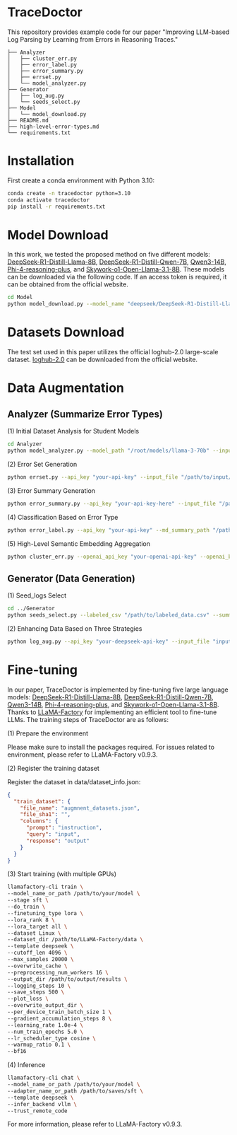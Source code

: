 # TraceDoctor
This repository provides example code for our paper "Improving LLM-based Log Parsing by Learning from Errors in Reasoning Traces."

```
├── Analyzer
│   ├── cluster_err.py
│   ├── error_label.py
│   ├── error_summary.py
│   ├── errset.py
│   └── model_analyzer.py
├── Generator
│   ├── log_aug.py
│   └── seeds_select.py
├── Model
│   └── model_download.py
├── README.md
├── high-level-error-types.md
└── requirements.txt
```

# Installation
First create a conda environment with Python 3.10:
```bash
conda create -n tracedoctor python=3.10
conda activate tracedoctor
pip install -r requirements.txt
```

# Model Download
In this work, we tested the proposed method on five different models: [DeepSeek-R1-Distill-Llama-8B](https://huggingface.co/deepseek-ai/DeepSeek-R1-Distill-Llama-8B), [DeepSeek-R1-Distill-Qwen-7B](https://huggingface.co/deepseek-ai/DeepSeek-R1-Distill-Qwen-7B), [Qwen3-14B](https://huggingface.co/Qwen/Qwen3-14B), [Phi-4-reasoning-plus](https://huggingface.co/microsoft/Phi-4-reasoning-plus), and [Skywork-o1-Open-Llama-3.1-8B](https://huggingface.co/Skywork/Skywork-o1-Open-Llama-3.1-8B). These models can be downloaded via the following code. If an access token is required, it can be obtained from the official website.
```bash
cd Model
python model_download.py --model_name "deepseek/DeepSeek-R1-Distill-Llama-8B" --base_model_path "mode_path_here" --hf_token "your_token_here" --gpu_ids 0 1 --max_memory_per_gpu 20 --use_8bit
```

# Datasets Download
The test set used in this paper utilizes the official loghub-2.0 large-scale dataset. [loghub-2.0](https://github.com/logpai/loghub-2.0) can be downloaded from the official website.

# Data Augmentation
## Analyzer (Summarize Error Types)
(1) Initial Dataset Analysis for Student Models
```bash
cd Analyzer
python model_analyzer.py --model_path "/root/models/llama-3-70b" --input_csv "/root/data/logs/system_logs.csv" --output_dir "/root/results/analysis_output" --batch_size 4 --temperature 0.01 --sample_size 1000 --max_length 4096 --max_new_tokens 1024 --gpu_ids 0 1 2 3
```

(2) Error Set Generation
```bash
python errset.py --api_key "your-api-key" --input_file "/path/to/input/diff.csv" --output_file "/path/to/output/log_analysis_results.csv" --model "deepseek-chat" --batch_size 10
```

(3) Error Summary Generation
```bash
python error_summary.py --api_key "your-api-key-here" --input_file "/path/to/input/log_analysis_results.csv" --output_file "/path/to/output/error_types_analysis.md" --model "deepseek-chat"
```

(4) Classification Based on Error Type
```bash
python error_label.py --api_key "your-api-key" --md_summary_path "/path/to/error_analysis.md" --input_file "/path/to/input.csv" --output_file "/path/to/output.csv"
```

(5) High-Level Semantic Embedding Aggregation
```bash
python cluster_err.py --openai_api_key "your-openai-api-key" --openai_base_url https://api.chatanywhere.tech/v1 --md_file "/path/to/error_types_analysis.md" --csv_file "/path/to/label.csv" --output_dir "/path/to/output" --similarity_threshold 0.9
```

## Generator (Data Generation)
(1) Seed_logs Select
```bash
cd ../Generator
python seeds_select.py --labeled_csv "/path/to/labeled_data.csv" --summary_csv "/path/to/summary_data.csv" --output_csv "/path/to/output_seeds.csv" --num_seeds 2 --random_seed 42
```

(2) Enhancing Data Based on Three Strategies
```bash
python log_aug.py --api_key "your-deepseek-api-key" --input_file "input.csv" --output_file "output.json" --error_types_file "path/to/error_types.md" --augmentation_count 7
```

# Fine-tuning
In our paper, TraceDoctor is implemented by fine-tuning five large language models: [DeepSeek-R1-Distill-Llama-8B](https://huggingface.co/deepseek-ai/DeepSeek-R1-Distill-Llama-8B), [DeepSeek-R1-Distill-Qwen-7B](https://huggingface.co/deepseek-ai/DeepSeek-R1-Distill-Qwen-7B), [Qwen3-14B](https://huggingface.co/Qwen/Qwen3-14B), [Phi-4-reasoning-plus](https://huggingface.co/microsoft/Phi-4-reasoning-plus), and [Skywork-o1-Open-Llama-3.1-8B](https://huggingface.co/Skywork/Skywork-o1-Open-Llama-3.1-8B). Thanks to [LLaMA-Factory](https://github.com/hiyouga/LLaMA-Factory) for implementing an efficient tool to fine-tune LLMs. The training steps of TraceDoctor are as follows:

(1) Prepare the environment

Please make sure to install the packages required. For issues related to environment, please refer to LLaMA-Factory v0.9.3.

(2) Register the training dataset

Register the dataset in data/dataset_info.json:
```json
{
  "train_dataset": {
    "file_name": "augmnent_datasets.json",
    "file_sha1": "",
    "columns": {
      "prompt": "instruction",
      "query": "input",
      "response": "output"
    }
  }
}
```

(3) Start training (with multiple GPUs)
```bash
llamafactory-cli train \
--model_name_or_path /path/to/your/model \
--stage sft \
--do_train \
--finetuning_type lora \
--lora_rank 8 \
--lora_target all \
--dataset Linux \
--dataset_dir /path/to/LLaMA-Factory/data \
--template deepseek \
--cutoff_len 4096 \
--max_samples 20000 \
--overwrite_cache \
--preprocessing_num_workers 16 \
--output_dir /path/to/output/results \
--logging_steps 10 \
--save_steps 500 \
--plot_loss \
--overwrite_output_dir \
--per_device_train_batch_size 1 \
--gradient_accumulation_steps 8 \
--learning_rate 1.0e-4 \
--num_train_epochs 5.0 \
--lr_scheduler_type cosine \
--warmup_ratio 0.1 \
--bf16
```

(4) Inference
```bash
llamafactory-cli chat \
--model_name_or_path /path/to/your/model \
--adapter_name_or_path /path/to/saves/sft \
--template deepseek \
--infer_backend vllm \
--trust_remote_code
```

For more information, please refer to LLaMA-Factory v0.9.3.
